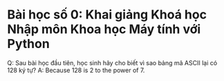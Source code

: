 # Bài học số 0: Khai giảng Khoá học Nhập môn Khoa học Máy tính với Python

Q: Sau bài học đầu tiên, học sinh hãy cho biết vì sao bảng mã ASCII lại có 128 ký tự?
A: Because 128 is 2 to the power of 7.
